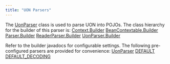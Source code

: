 ```yaml
---
title: "UON Parsers"
---
```


The [UonParser]({{API_DOCS}}/org/apache/juneau/uon/UonParser.html) class is used to parse UON into POJOs.
The class hierarchy for the builder of this parser is:
<tree>
<node-0><java-abstract-class>[Context.Builder]({{API_DOCS}}/...)</java-abstract-class></node-0>
<node-1><java-abstract-class>[BeanContextable.Builder]({{API_DOCS}}/org/apache/juneau/BeanContextable/Builder.html)</java-abstract-class></node-1>
<node-2><java-abstract-class>[Parser.Builder]({{API_DOCS}}/org/apache/juneau/parser/Parser/Builder.html)</java-abstract-class></node-2>
<node-3><java-abstract-class>[ReaderParser.Builder]({{API_DOCS}}/org/apache/juneau/parser/ReaderParser/Builder.html)</java-abstract-class></node-3>
<node-4><java-class>[UonParser.Builder]({{API_DOCS}}/org/apache/juneau/uon/UonParser/Builder.html)</java-class></node-4>
</tree>

Refer to the builder javadocs for configurable settings.
The following pre-configured parsers are provided for convenience:
<tree>
<node-0><java-class>[UonParser]({{API_DOCS}}/...)</java-class></node-0>
<node-1><javac-field>[DEFAULT]({{API_DOCS}}/org/apache/juneau/uon/UonParser.html#DEFAULT)</javac-field></node-1>
<node-1><javac-field>[DEFAULT_DECODING]({{API_DOCS}}/org/apache/juneau/uon/UonParser.html#DEFAULT_DECODING)</javac-field></node-1>
</tree>
